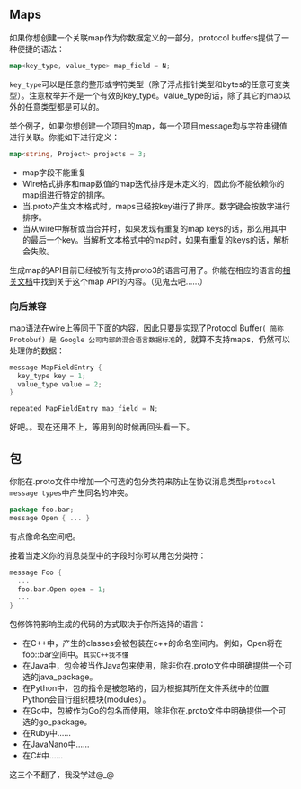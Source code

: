 ## Maps  
如果你想创建一个关联map作为你数据定义的一部分，protocol buffers提供了一种便捷的语法：

```go
map<key_type, value_type> map_field = N;
```

`key_type`可以是任意的整形或字符类型（除了浮点指针类型和bytes的任意可变类型）。注意枚举并不是一个有效的key_type。value_type的话，除了其它的map以外的任意类型都是可以的。  

举个例子，如果你想创建一个项目的map，每一个项目message均与字符串键值进行关联。你能如下进行定义：  

```go
map<string, Project> projects = 3;
```

* map字段不能重复  
* Wire格式排序和map数值的map迭代排序是未定义的，因此你不能依赖你的map组进行特定的排序。
* 当.proto产生文本格式时，maps已经按key进行了排序。数字键会按数字进行排序。
* 当从wire中解析或当合并时，如果发现有重复的map keys的话，那么用其中的最后一个key。当解析文本格式中的map时，如果有重复的keys的话，解析会失败。

生成map的API目前已经被所有支持proto3的语言可用了。你能在相应的语言的<a href="https://developers.google.com/protocol-buffers/docs/reference/overview">相关文档</a>中找到关于这个map API的内容。（见鬼去吧……）

### 向后兼容  

map语法在wire上等同于下面的内容，因此只要是实现了Protocol Buffer`( 简称 Protobuf) 是 Google 公司内部的混合语言数据标准`的，就算不支持maps，仍然可以处理你的数据：  

```go
message MapFieldEntry {
  key_type key = 1;
  value_type value = 2;
}

repeated MapFieldEntry map_field = N;
```

好吧。。现在还用不上，等用到的时候再回头看一下。  

## 包  

你能在.proto文件中增加一个可选的包分类符来防止在协议消息类型`protocol message types`中产生同名的冲突。

```go
package foo.bar;
message Open { ... }
```
有点像命名空间吧。

接着当定义你的消息类型中的字段时你可以用包分类符：

```go
message Foo {
  ...
  foo.bar.Open open = 1;
  ...
}
```

包修饰符影响生成的代码的方式取决于你所选择的语言：  

* 在C++中，产生的classes会被包装在c++的命名空间内。例如，Open将在foo::bar空间中。`其实C++我不懂`  
* 在Java中，包会被当作Java包来使用，除非你在.proto文件中明确提供一个可选的java_package。  
* 在Python中，包的指令是被忽略的，因为根据其所在文件系统中的位置Python会自行组织模块(modules）。  
* 在Go中，包被作为Go的包名而使用，除非你在.proto文件中明确提供一个可选的go_package。  
* 在Ruby中……
* 在JavaNano中……
* 在C#中……

这三个不翻了，我没学过@_@
